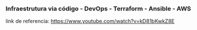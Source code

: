 ### Infraestrutura via código - DevOps - Terraform - Ansible - AWS



link de referencia: https://www.youtube.com/watch?v=kD81bKwkZ8E 
